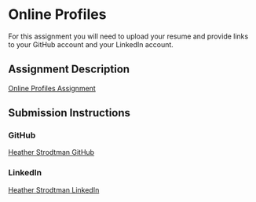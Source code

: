 # Online Profiles
For this assignment you will need to upload your resume and provide links to your GitHub account and your LinkedIn account.

## Assignment Description
[Online Profiles Assignment](https://education.launchcode.org/liftoff/modules/assignments/online-profiles)

## Submission Instructions
 
### GitHub
[Heather Strodtman GitHub](https://github.com/hstrodtman)
 
### LinkedIn

[Heather Strodtman LinkedIn](https://www.linkedin.com/in/heather-strodtman/)


> 
